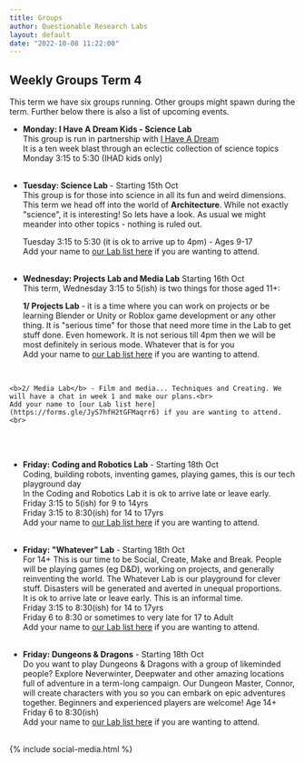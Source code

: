 ```yaml
---
title: Groups
author: Questionable Research Labs
layout: default
date: "2022-10-08 11:22:00"
---
```


## Weekly Groups Term 4 

This term we have six groups running. Other groups might spawn during the term. 
Further below there is also a list of upcoming events.

- **Monday: I Have A Dream Kids - Science Lab**<br> 
  This group is run in partnership with [I Have A Dream](https://ihaveadream.org.nz/)<br>
  It is a ten week blast through an eclectic collection of science topics<br>
  Monday 3:15 to 5:30 (IHAD kids only)<br><br>


 - **Tuesday: Science Lab** - Starting 15th Oct<br> 
   This group is for those into science in all its fun and weird dimensions.<br>
   This term we head off into the world of <b>Architecture</b>. While not exactly "science", it is interesting! So lets have a look. 
   As usual we might meander into other topics - nothing is ruled out.<br>

   Tuesday 3:15 to 5:30 (it is ok to arrive up to 4pm) - Ages 9-17<br>
   Add your name to [our Lab list here](https://forms.gle/mxciTiSNXt52HyGX9) if you are wanting to attend.<br><br>
   

 - **Wednesday: Projects Lab and Media Lab** Starting 16th Oct<br>
  This term, Wednesday 3:15 to 5(ish) is two things for those aged 11+:<br> 

    <b>1/ Projects Lab</b> - it is a time where you can work on projects or be learning Blender or Unity or Roblox game development or any other thing. It is "serious time" for those that need more time in the Lab to get stuff done. Even homework. It is not serious till 4pm then we will be most definitely in serious mode. Whatever that is for you<br>
    Add your name to [our Lab list here](https://forms.gle/zB2E7cvzsXsWVs5A7) if you are wanting to attend.<br>
 <br>

    <b>2/ Media Lab</b> - Film and media... Techniques and Creating. We will have a chat in week 1 and make our plans.<br>
    Add your name to [our Lab list here](https://forms.gle/JyS7hfH2tGFMaqrr6) if you are wanting to attend.<br>
 <br><br>


 - **Friday: Coding and Robotics Lab** - Starting 18th Oct<br>
  Coding, building robots, inventing games, playing games, this is our tech playground day<br>
  In the Coding and Robotics Lab it is ok to arrive late or leave early.<br>
    Friday 3:15 to 5(ish) for 9 to 14yrs<br> 
    Friday 3:15 to 8:30(ish) for 14 to 17yrs<br>
  Add your name to [our Lab list here](https://forms.gle/yaf5NheWCUJuQx6Z7) if you are wanting to attend. <br><br>
    

 - **Friday: "Whatever" Lab**  - Starting 18th Oct<br>
  For 14+ This is our time to be Social, Create, Make and Break. People will be playing games (eg D&D), working on projects, and generally reinventing the world. The Whatever Lab is our playground for clever stuff. Disasters will be generated and averted in unequal proportions. <br>
  It is ok to arrive late or leave early. This is an informal time.<br>
    Friday 3:15 to 8:30(ish) for 14 to 17yrs<br>
    Friday 6 to 8:30 or sometimes to very late for 17 to Adult<br>
  Add your name to [our Lab list here](https://forms.gle/wfhX3gEAHGmhfczG8) if you are wanting to attend.<br><br>
    

 - **Friday: Dungeons & Dragons** - Starting 18th Oct<br>
  Do you want to play Dungeons & Dragons with a group of likeminded people? Explore Neverwinter, Deepwater and other amazing locations full of adventure in a term-long campaign. Our Dungeon Master, Connor, will create characters with you so you can embark on epic adventures together. Beginners and experienced players are welcome! Age 14+ <br>
    Friday 6 to 8:30(ish)<br>
  Add your name to [our Lab list here](https://forms.gle/fQ5AurLTCZvmx3QGA) if you are wanting to attend.<br><br>





{% include social-media.html %}